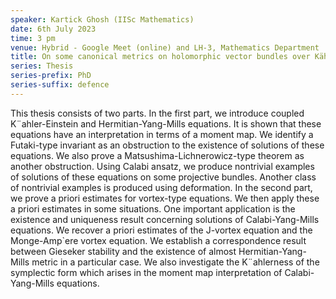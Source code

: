 ```yaml
---
speaker: Kartick Ghosh (IISc Mathematics)
date: 6th July 2023
time: 3 pm
venue: Hybrid - Google Meet (online) and LH-3, Mathematics Department
title: On some canonical metrics on holomorphic vector bundles over Kähler manifolds
series: Thesis
series-prefix: PhD
series-suffix: defence
---
```


This thesis consists of two parts. In the first part, we introduce coupled K¨ahler-Einstein and Hermitian-Yang-Mills equations.
It is shown that these equations have an interpretation in terms of a moment map. We identify a Futaki-type invariant as an
obstruction to the existence of solutions of these equations. We also prove a Matsushima-Lichnerowicz-type theorem as another
obstruction. Using Calabi ansatz, we produce nontrivial examples of solutions of these equations on some projective bundles.
Another class of nontrivial examples is produced using deformation. In the second part, we prove a priori estimates for
vortex-type equations. We then apply these a priori estimates in some situations. One important application is the existence
and uniqueness result concerning solutions of Calabi-Yang-Mills equations. We recover a priori estimates of the J-vortex
equation and the Monge-Amp`ere vortex equation. We establish a correspondence result between Gieseker stability and the
existence of almost Hermitian-Yang-Mills metric in a particular case. We also investigate the K¨ahlerness of the symplectic
form which arises in the moment map interpretation of Calabi-Yang-Mills equations.
